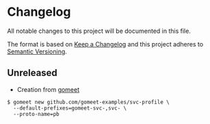# Changelog

All notable changes to this project will be documented in this file.

The format is based on [Keep a Changelog](http://keepachangelog.com/)
and this project adheres to [Semantic Versioning](http://semver.org/).

## Unreleased

- Creation from [gomeet](https://github.com/gomeet/gomeet)

```shell
$ gomeet new github.com/gomeet-examples/svc-profile \
  --default-prefixes=gomeet-svc-,svc- \
  --proto-name=pb
```

